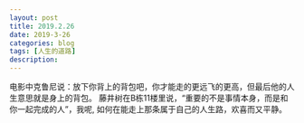 ```yaml
---
layout: post
title: 2019.2.26
date: 2019-3-26
categories: blog
tags: [人生的道路]
description:
---
```


电影中克鲁尼说：放下你背上的背包吧，你才能走的更远飞的更高，但最后他的人生意思就是身上的背包。
藤井树在B栋11楼里说，“重要的不是事情本身，而是和你一起完成的人”，我呢, 如何在能走上那条属于自己的人生路，欢喜而又平静。












